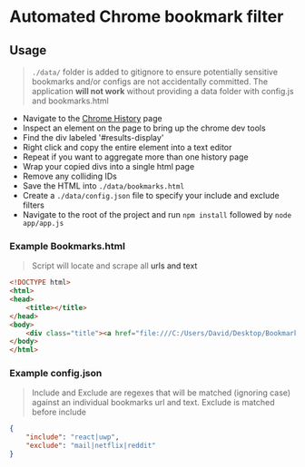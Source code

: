 # Automated Chrome bookmark filter

## Usage

> `./data/` folder is added to gitignore to ensure potentially sensitive bookmarks and/or configs are not accidentally committed. The application **will not work** without providing a data folder with config.js and bookmarks.html

* Navigate to the [Chrome History](chrome://history/) page
* Inspect an element on the page to bring up the chrome dev tools
* Find the div labeled '#results-display'
* Right click and copy the entire element into a text editor
* Repeat if you want to aggregate more than one history page
* Wrap your copied divs into a single html page
* Remove any colliding IDs
* Save the HTML into `./data/bookmarks.html`
* Create a `./data/config.json` file to specify your include and exclude filters
* Navigate to the root of the project and run `npm install` followed by `node app/app.js`

### Example Bookmarks.html

> Script will locate and scrape all <a> urls and text

```html
<!DOCTYPE html>
<html>
<head>
    <title></title>
</head>
<body>
    <div class="title"><a href="file:///C:/Users/David/Desktop/Bookmarks.html" id="id-0" target="_top" title="file:///C:/Users/David/Desktop/Bookmarks.html" focus-type="title" tabindex="0">file:///C:/Users/David/Desktop/Bookmarks.html</a></div>
</body>
</html>
```

### Example config.json

> Include and Exclude are regexes that will be matched (ignoring case) against an individual bookmarks url and text. Exclude is matched before include

```json
{
    "include": "react|uwp",
    "exclude": "mail|netflix|reddit"
}
```
